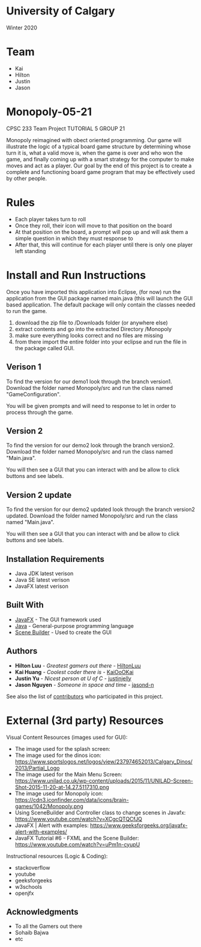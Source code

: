 # University of Calgary

Winter 2020

# Team

* Kai
* Hilton
* Justin
* Jason
  
# Monopoly-05-21

CPSC 233 Team Project
TUTORIAL 5 GROUP 21 

Monopoly reimagined with obect oriented programming.
Our game will illustrate the logic of a typical board game structure by determining whose turn it is, what a valid move is, when the game is over and who won the game, and finally coming up with a smart strategy for the computer to make moves and act as a player. Our goal by the end of this project is to create a complete and functioning board game program that may be effectively used by other people.

# Rules

- Each player takes turn to roll
- Once they roll, their icon will move to that position on the board
- At that position on the board, a prompt will pop up and will ask them a simple question in which they must response to
- After that, this will continue for each player until there is only one player left standing

# Install and Run Instructions

Once you have imported this application into Eclipse, (for now) run the application from the GUI package named main.java (this will launch the GUI based application. The default package will only contain the classes needed to run the game.

1. download the zip file to /Downloads folder (or anywhere else)
2. extract contents and go into the extracted Directory /Monopoly
3. make sure everything looks correct and no files are missing
4. from there import the entire folder into your eclipse and run the file in the package called GUI.

## Verison 1

To find the version for our demo1 look through the branch version1. Download the folder named Monopoly/src and run the class named "GameConfiguration".

You will be given prompts and will need to response to let in order to process through the game.

## Version 2

To find the version for our demo2 look through the branch version2. Download the folder named Monopoly/src and run the class named "Main.java".

You will then see a GUI that you can interact with and be allow to click buttons and see labels.

## Version 2 update

To find the version for our demo2 updated look through the branch version2 updated. Download the folder named Monopoly/src and run the class named "Main.java".

You will then see a GUI that you can interact with and be allow to click buttons and see labels.

## Installation Requirements

* Java JDK latest verison
* Java SE latest verison
* JavaFX latest verison

## Built With

* [JavaFX](https://docs.oracle.com/javase/8/javafx/api/toc.htm) - The GUI framework used
* [Java](https://docs.oracle.com/javase/8/docs/) - General-purpose programming language
* [Scene Builder](https://gluonhq.com/products/scene-builder/) - Used to create the GUI

## Authors

* **Hilton Luu** - *Greatest gamers out there* - [HiltonLuu](https://github.com/HiltonLuu)
* **Kai Huang** - *Coolest coder there is* - [KaiOoOKai](https://github.com/KaiOoOKai)
* **Justin Yu** - *Nicest person at U of C* - [justinjelly](https://github.com/justinjelly)
* **Jason Nguyen** - *Someone in space and time* - [jasond-n](https://github.com/jasond-n)

See also the list of [contributors](https://github.com/jasond-n/Monopoly-05-21/contributors) who participated in this project.

# External (3rd party) Resources

Visual Content Resources (images used for GUI):
- The image used for the splash screen: 
- The image used for the dinos icon: https://www.sportslogos.net/logos/view/237974652013/Calgary_Dinos/2013/Partial_Logo
- The image used for the Main Menu Screen: https://www.unilad.co.uk/wp-content/uploads/2015/11/UNILAD-Screen-Shot-2015-11-20-at-14.27.5117310.png
- The image used for Monopoly icon: https://cdn3.iconfinder.com/data/icons/brain-games/1042/Monopoly.png
- Using SceneBuilder and Controller class to change scenes in Javafx: https://www.youtube.com/watch?v=XCgcQTQCfJQ
- JavaFX | Alert with examples: https://www.geeksforgeeks.org/javafx-alert-with-examples/
- JavaFX Tutorial #6 - FXML and the Scene Builder: https://www.youtube.com/watch?v=uPm1n-cyupU

Instructional resources (Logic & Coding):
- stackoverflow
- youtube
- geeksforgeeks
- w3schools
- openjfx

## Acknowledgments

* To all the Gamers out there
* Sohaib Bajwa
* etc
